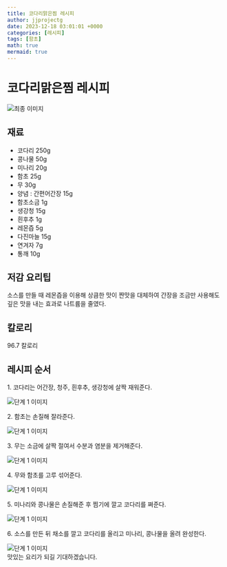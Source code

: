 ```yaml
---
title: 코다리맑은찜 레시피
author: jjprojectg
date: 2023-12-18 03:01:01 +0000
categories: [레시피]
tags: [함초]
math: true
mermaid: true
---
```

<meta name="og:type" content="website"/>
<meta charset="UTF-8"/>
<div class="header">
  <h1>코다리맑은찜 레시피</h1>
</div>

<div class="container my-4">
  <div class="row">
    <div class="col-12 col-md-6">
      <div class="recipe-image">
        <img src="http://www.foodsafetykorea.go.kr/uploadimg/cook/10_00420_2.png" class="step-image" alt="최종 이미지"/>
      </div>
    </div>
    <div class="col-12 col-md-6">
      <div class="ingredients">
        <h2>재료</h2>
        <ul class="card">
          <li> 코다리 250g </li>
          <li>  콩나물 50g </li>
          <li>  미나리 20g </li>
          <li>  함초 25g </li>
          <li>  무 30g </li>
          <li> 양념 : 간편어간장 15g </li>
          <li>  함초소금 1g </li>
          <li>  생강청 15g </li>
          <li>  흰후추 1g </li>
          <li> 레몬즙 5g </li>
          <li>  다진마늘 15g </li>
          <li>  연겨자 7g </li>
          <li>  통깨 10g </li>
</ul>
      </div>
    </div>
    <div class="col-12 col-md-6">
      <div class="ingredients">
        <h2>저감 요리팁</h2>
        <div class="card"> 
          <p>
            소스를 만들 때 레몬즙을 이용해 상큼한 맛이 짠맛을 대체하여 간장을 조금만 사용해도
깊은 맛을 내는 효과로 나트륨을 줄였다.
          </p>
        </div>
      </div>
      <div class="ingredients">
        <h2>칼로리</h2>
        <div class="card"> 
          <p>
            96.7 칼로리
          </p>
        </div>
      </div>
    </div>
  </div>

  <h2 class="my-4">레시피 순서</h2>
  <div class="card recipe-card">
    <div class="card-body recipe-step">
      <p class="card-text step-description">1. 코다리는 어간장, 청주, 흰후추, 생강청에
살짝 재워준다.</p>
      <img src="http://www.foodsafetykorea.go.kr/uploadimg/cook/20_00420_01.png" alt="단계 1 이미지" class="step-image"/>
    </div>
  </div>
  <div class="card recipe-card">
    <div class="card-body recipe-step">
      <p class="card-text step-description">2. 함초는 손질해 잘라준다.</p>
      <img src="http://www.foodsafetykorea.go.kr/uploadimg/cook/20_00420_02.png" alt="단계 1 이미지" class="step-image"/>
    </div>
  </div>
  <div class="card recipe-card">
    <div class="card-body recipe-step">
      <p class="card-text step-description">3. 무는 소금에 살짝 절여서 수분과 염분을
제거해준다.</p>
      <img src="http://www.foodsafetykorea.go.kr/uploadimg/cook/20_00420_03.png" alt="단계 1 이미지" class="step-image"/>
    </div>
  </div>
  <div class="card recipe-card">
    <div class="card-body recipe-step">
      <p class="card-text step-description">4. 무와 함초를 고루 섞어준다.</p>
      <img src="http://www.foodsafetykorea.go.kr/uploadimg/cook/20_00420_04.png" alt="단계 1 이미지" class="step-image"/>
    </div>
  </div>
  <div class="card recipe-card">
    <div class="card-body recipe-step">
      <p class="card-text step-description">5. 미나리와 콩나물은 손질해준 후 찜기에 깔고
코다리를 쪄준다.</p>
      <img src="http://www.foodsafetykorea.go.kr/uploadimg/cook/20_00420_05.png" alt="단계 1 이미지" class="step-image"/>
    </div>
  </div>
  <div class="card recipe-card">
    <div class="card-body recipe-step">
      <p class="card-text step-description">6. 소스를 만든 뒤 채소를 깔고 코다리를 올리고
미나리, 콩나물을 올려 완성한다.</p>
      <img src="http://www.foodsafetykorea.go.kr/uploadimg/cook/20_00420_06.png" alt="단계 1 이미지" class="step-image"/>
    </div>
  </div>

</div>
맛있는 요리가 되길 기대하겠습니다.
